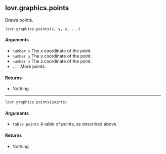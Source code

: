 lovr.graphics.points
---

Draws points.

    lovr.graphics.points(x, y, z, ...)

#### Arguments

- `number x` The x coordinate of the point.
- `number y` The y coordinate of the point.
- `number z` The z coordinate of the point.
- `...` More points.

#### Returns

- Nothing

---

    lovr.graphics.points(points)

#### Arguments

- `table points` A table of points, as described above.

#### Returns

- Nothing
